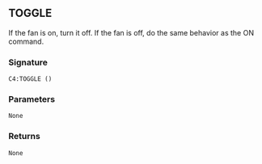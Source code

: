 ## TOGGLE

If the fan is on, turn it off.  If the fan is off, do the same behavior as the ON command.


### Signature

`C4:TOGGLE ()`


### Parameters

`None`


### Returns

`None`